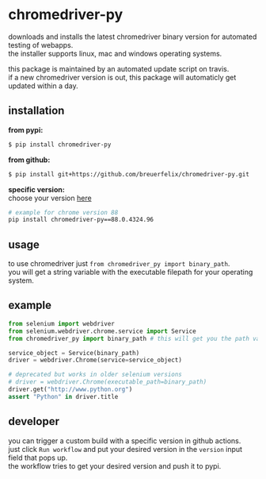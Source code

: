# chromedriver-py

downloads and installs the latest chromedriver binary version for automated testing of webapps.  
the installer supports linux, mac and windows operating systems.

this package is maintained by an automated update script on travis.  
if a new chromedriver version is out, this package will automaticly get updated within a day.

## installation

__from pypi:__
```bash
$ pip install chromedriver-py
```

__from github:__
```bash
$ pip install git+https://github.com/breuerfelix/chromedriver-py.git
```

__specific version:__  
choose your version [here](https://pypi.org/project/chromedriver-py/#history)
```bash
# example for chrome version 88
pip install chromedriver-py==88.0.4324.96
```

## usage

to use chromedriver just `from chromedriver_py import binary_path`.  
you will get a string variable with the executable filepath for your operating system.

## example
```python
from selenium import webdriver
from selenium.webdriver.chrome.service import Service
from chromedriver_py import binary_path # this will get you the path variable

service_object = Service(binary_path)
driver = webdriver.Chrome(service=service_object)

# deprecated but works in older selenium versions
# driver = webdriver.Chrome(executable_path=binary_path)
driver.get("http://www.python.org")
assert "Python" in driver.title
```

## developer

you can trigger a custom build with a specific version in github actions.  
just click `Run workflow` and put your desired version in the `version` input field that pops up.  
the workflow tries to get your desired version and push it to pypi.
